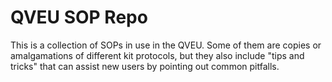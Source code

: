 # QVEU SOP Repo

This is a collection of SOPs in use in the QVEU. Some of them are copies or amalgamations of different kit protocols, but they also include "tips and tricks" that can assist new users by pointing out common pitfalls.